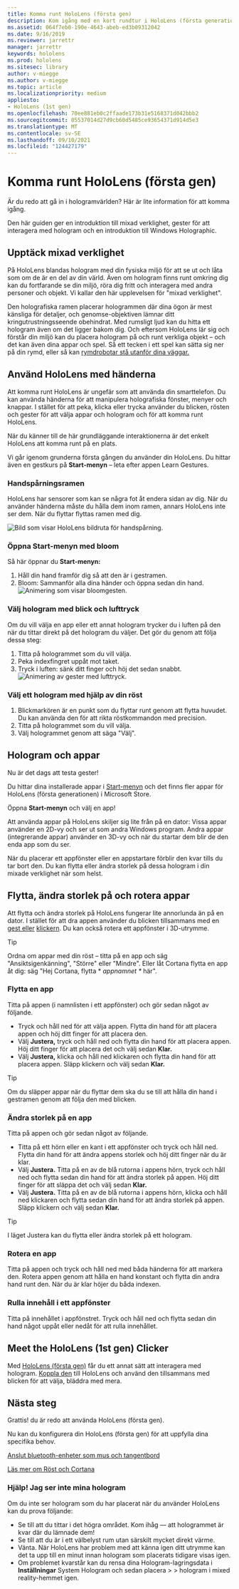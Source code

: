 ```yaml
---
title: Komma runt HoloLens (första gen)
description: Kom igång med en kort rundtur i HoloLens (första generationens) gränssnitt, handspårningsfunktioner och med hjälp av holografiska program.
ms.assetid: 064f7eb0-190e-4643-abeb-ed3b09312042
ms.date: 9/16/2019
ms.reviewer: jarrettr
manager: jarrettr
keywords: hololens
ms.prod: hololens
ms.sitesec: library
author: v-miegge
ms.author: v-miegge
ms.topic: article
ms.localizationpriority: medium
appliesto:
- HoloLens (1st gen)
ms.openlocfilehash: 70ee881eb0c2ffaade173b31e5168371d042bbb2
ms.sourcegitcommit: 05537014d27d9cb60d5485ce93654371d914d5e3
ms.translationtype: MT
ms.contentlocale: sv-SE
ms.lasthandoff: 09/10/2021
ms.locfileid: "124427179"
---
```

# <a name="getting-around-hololens-1st-gen"></a>Komma runt HoloLens (första gen)

Är du redo att gå in i hologramvärlden? Här är lite information för att komma igång.

Den här guiden ger en introduktion till mixad verklighet, gester för att interagera med hologram och en introduktion till Windows Holographic.

## <a name="discover-mixed-reality"></a>Upptäck mixad verklighet

På HoloLens blandas hologram med din fysiska miljö för att se ut och låta som om de är en del av din värld. Även om hologram finns runt omkring dig kan du fortfarande se din miljö, röra dig fritt och interagera med andra personer och objekt. Vi kallar den här upplevelsen för "mixad verklighet".

Den holografiska ramen placerar hologrammen där dina ögon är mest känsliga för detaljer, och genomse-objektiven lämnar ditt kringutrustningsseende obehindrat. Med rumsligt ljud kan du hitta ett hologram även om det ligger bakom dig. Och eftersom HoloLens lär sig och förstår din miljö kan du placera hologram på och runt verkliga objekt – och det kan även dina appar och spel. Så ett tecken i ett spel kan sätta sig ner på din rymd, eller så kan [rymdrobotar stå utanför dina väggar.](https://www.microsoft.com/store/apps/9nblggh5fv3j)

## <a name="use-hololens-with-your-hands"></a>Använd HoloLens med händerna

Att komma runt HoloLens är ungefär som att använda din smarttelefon. Du kan använda händerna för att manipulera holografiska fönster, menyer och knappar.  I stället för att peka, klicka eller trycka [](hololens-cortana.md)använder du blicken, rösten och gester för att välja appar och hologram och för att komma runt HoloLens.

När du känner till de här grundläggande interaktionerna är det enkelt HoloLens att komma runt på en plats.

Vi går igenom grunderna första gången du använder din HoloLens. Du hittar även en gestkurs på **Start-menyn** – leta efter appen Learn Gestures.

### <a name="the-hand-tracking-frame"></a>Handspårningsramen

HoloLens har sensorer som kan se några fot åt endera sidan av dig. När du använder händerna måste du hålla dem inom ramen, annars HoloLens inte ser dem. När du flyttar flyttas ramen med dig.  

![Bild som visar HoloLens bildruta för handspårning.](./images/hololens-2-gesture-frame.png)

### <a name="open-the-start-menu-with-bloom"></a>Öppna Start-menyn med bloom

Så här öppnar du **Start-menyn:**

1. Håll din hand framför dig så att den är i gestramen.
1. Bloom: Sammanför alla dina händer och öppna sedan din hand.
  ![Animering som visar bloomgesten.](./images/hololens-bloom.gif)

### <a name="select-holograms-with-gaze-and-air-tap"></a>Välj hologram med blick och lufttryck

Om du vill välja en app eller ett annat hologram trycker du i luften på den när du tittar direkt på det hologram du väljer. Det gör du genom att följa dessa steg:

1. Titta på hologrammet som du vill välja.
1. Peka indexfingret uppåt mot taket.
1. Tryck i luften: sänk ditt finger och höj det sedan snabbt.
   ![Animering av gester med lufttryck.](./images/hololens-air-tap.gif)

### <a name="select-a-hologram-by-using-your-voice"></a>Välj ett hologram med hjälp av din röst

1. Blickmarkören är en punkt som du flyttar runt genom att flytta huvudet. Du kan använda den för att rikta röstkommandon med precision.
1. Titta på hologrammet som du vill välja.
1. Välj hologrammet genom att säga "Välj".

## <a name="holograms-and-apps"></a>Hologram och appar

Nu är det dags att testa gester!

Du hittar dina installerade appar i [Start-menyn](holographic-home.md) och det finns fler appar för HoloLens (första generationen) i Microsoft Store.

Öppna **Start-menyn** och välj en app!

Att använda appar på HoloLens skiljer sig lite från på en dator: Vissa appar använder en 2D-vy och ser ut som andra Windows program. Andra appar (integrerande appar) använder en 3D-vy och när du startar dem blir de den enda app som du ser.

När du placerar ett appfönster eller en appstartare förblir den kvar tills du tar bort den. Du kan flytta eller ändra storlek på dessa hologram i din mixade verklighet när som helst.

## <a name="move-resize-and-rotate-apps"></a>Flytta, ändra storlek på och rotera appar

Att flytta och ändra storlek på HoloLens fungerar lite annorlunda än på en dator. I stället för att dra appen använder du blicken tillsammans med en [gest eller](https://support.microsoft.com/help/12644/hololens-use-gestures) [klickern](hololens1-clicker.md). Du kan också rotera ett appfönster i 3D-utrymme.

> [!TIP]
> Ordna om appar med din röst – titta på en app och säg "Ansiktsigenkänning", "Större" eller "Mindre". Eller låt Cortana flytta en app åt dig: säg "Hej Cortana, flytta \* *appnamnet \** här".

### <a name="move-an-app"></a>Flytta en app

Titta på appen (i namnlisten i ett appfönster) och gör sedan något av följande.

- Tryck och håll ned för att välja appen. Flytta din hand för att placera appen och höj ditt finger för att placera den.
- Välj **Justera,** tryck och håll ned och flytta din hand för att placera appen. Höj ditt finger för att placera det och välj sedan **Klar.**
- Välj **Justera,** klicka och håll ned klickaren och flytta din hand för att placera appen. Släpp klickern och välj sedan **Klar.**

> [!TIP]
> Om du släpper appar när du flyttar dem ska du se till att hålla din hand i gestramen genom att följa den med blicken.

### <a name="resize-an-app"></a>Ändra storlek på en app

Titta på appen och gör sedan något av följande.

- Titta på ett hörn eller en kant i ett appfönster och tryck och håll ned. Flytta din hand för att ändra appens storlek och höj ditt finger när du är klar.
- Välj **Justera.** Titta på en av de blå rutorna i appens hörn, tryck och håll ned och flytta sedan din hand för att ändra storlek på appen. Höj ditt finger för att släppa det och välj sedan **Klar.**
- Välj **Justera.** Titta på en av de blå rutorna i appens hörn, klicka och håll ned klickaren och flytta sedan din hand för att ändra storlek på appen. Släpp klickern och välj sedan **Klar.**

> [!TIP]
> I läget Justera kan du flytta eller ändra storlek på ett hologram.

### <a name="rotate-an-app"></a>Rotera en app

Titta på appen och tryck och håll ned med båda händerna för att markera den. Rotera appen genom att hålla en hand konstant och flytta din andra hand runt den. När du är klar höjer du båda indexen.

### <a name="scroll-content-in-an-app-window"></a>Rulla innehåll i ett appfönster

Titta på innehållet i appfönstret. Tryck och håll ned och flytta sedan din hand något uppåt eller nedåt för att rulla innehållet.

## <a name="meet-the-hololens-1st-gen-clicker"></a>Meet the HoloLens (1st gen) Clicker

Med [HoloLens (första gen)](hololens1-clicker.md) får du ett annat sätt att interagera med hologram. [Koppla den](hololens-connect-devices.md) till HoloLens och använd den tillsammans med blicken för att välja, bläddra med mera.

## <a name="next-steps"></a>Nästa steg

Grattis! du är redo att använda HoloLens (första gen).

Nu kan du konfigurera din HoloLens (första gen) för att uppfylla dina specifika behov.

[Anslut bluetooth-enheter som mus och tangentbord](hololens-connect-devices.md)

[Läs mer om Röst och Cortana](hololens-cortana.md)

### <a name="help-i-dont-see-my-holograms"></a>Hjälp! Jag ser inte mina hologram

Om du inte ser hologram som du har placerat när du använder HoloLens kan du prova följande:

- Se till att du tittar i det högra området. Kom ihåg &mdash; att hologrammet är kvar där du lämnade dem!
- Se till att du är i ett välbelyst rum utan särskilt mycket direkt värme.
- Vänta. När HoloLens har problem med att känna igen ditt utrymme kan det ta upp till en minut innan hologram som placerats tidigare visas igen.
- Om problemet kvarstår kan du rensa dina Hologram-lagringsdata i **Inställningar** System Hologram och sedan placera  >    >  hologram i mixed reality-hemmet igen.
